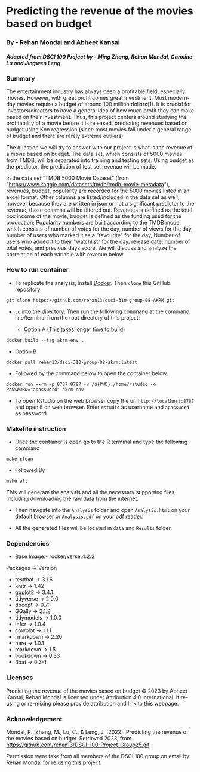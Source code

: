 # Predicting the revenue of the movies based on budget

### By - Rehan Mondal and Abheet Kansal 

##### Adapted from DSCI 100 Project by - Ming Zhang, Rehan Mondal, Caroline Lu and Jingwen Leng

### Summary

The entertainment industry has always been a profitable field, especially movies. However, with great profit comes great investment. Most modern-day movies require a budget of around 100 million dollars(1). It is crucial for investors/directors to have a general idea of how much profit they can make based on their investment. Thus, this project centers around studying the profitability of a movie before it is released, predicting revenues based on budget using Knn regression (since most movies fall under a general range of budget and there are rarely extreme outliers)

The question we will try to answer with our project is what is the revenue of a movie based on budget. The data set, which consists of 5000 movies from TMDB, will be separated into training and testing sets. Using budget as the predictor, the prediction of test set revenue will be made.

In the data set “TMDB 5000 Movie Dataset” (from "https://www.kaggle.com/datasets/tmdb/tmdb-movie-metadata"), revenues, budget, popularity are recorded for the 5000 movies listed in an excel format. Other columns are listed/included in the data set as well, however because they are written in json or not a significant predictor to the revenue, those columns will be filtered out. Revenues is defined as the total box income of the movie; budget is defined as the funding used for the production; Popularity numbers are built according to the TMDB model which consists of number of votes for the day, number of views for the day, number of users who marked it as a "favourite" for the day, Number of users who added it to their "watchlist" for the day, release date, number of total votes, and previous days score. We will discuss and analyze the correlation of each variable with revenue below.

### How to run container

 - To replicate the analysis, install
[Docker](https://www.docker.com/get-started). Then `clone` this GitHub repository

```
git clone https://github.com/rehan13/dsci-310-group-08-AKRM.git
```

- `cd` into the directory. Then run the following command at the command line/terminal
from the root directory of this project:

  - Option A (This takes longer time to build)
``` 
docker build --tag akrm-env .
```

  - Option B
```
docker pull rehan13/dsci-310-group-08-akrm:latest
```

-  Followed by the command below to open the container below.

``` 
docker run --rm -p 8787:8787 -v /${PWD}:/home/rstudio -e PASSWORD="apassword" akrm-env 
```

- To open Rstudio on the web browser copy the url `http://localhost:8787` and open it on web browser. Enter `rstudio` as username and `apassword` as password. 

  
### Makefile instruction

- Once the container is open go to the R terminal and type the following command
```
make clean
```
- Followed By 
```
make all
```

This will generate the analysis and all the necessary supporting files including downloading the raw data from the internet.

- Then navigate into the `Analysis` folder and open `Analysis.html` on your default browser or `Analysis.pdf` on your pdf reader.

- All the generated files will be located in `data` and `Results` folder.

### Dependencies

- Base Image:- rocker/verse:4.2.2

Packages -> Version
- testthat -> 3.1.6
- knitr  -> 1.42
- ggplot2 -> 3.4.1
- tidyverse  -> 2.0.0
- docopt -> 0.7.1
- GGally  -> 2.1.2
- tidymodels -> 1.0.0
- infer  -> 1.0.4
- cowplot -> 1.1.1
- rmarkdown  -> 2.20
- here -> 1.0.1
- markdown -> 1.5
- bookdown -> 0.33
- float -> 0.3-1 

### Licenses

Predicting the revenue of the movies based on budget © 2023 by Abheet Kansal, Rehan Mondal is licensed under Attribution 4.0 International. If
re-using or re-mixing please provide attribution and link to this webpage.

### Acknowledgement

Mondal, R., Zhang, M., Lu, C., &amp; Leng, J. (2022). Predicting the revenue of the movies based on budget. Retrieved 2023, from https://github.com/rehan13/DSCI-100-Project-Group25.git 

Permission were take from all members of the DSCI 100 group on email by Rehan Mondal for re using this project.
